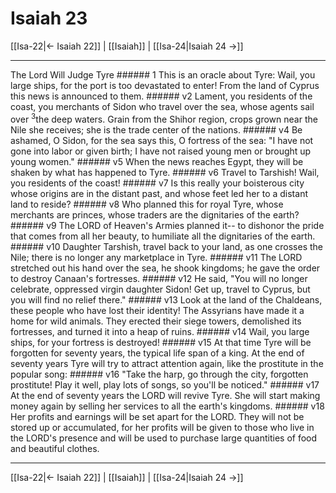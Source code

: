 # Isaiah 23

[[Isa-22|← Isaiah 22]] | [[Isaiah]] | [[Isa-24|Isaiah 24 →]]
***

The Lord Will Judge Tyre ###### 1 This is an oracle about Tyre: Wail, you large ships, for the port is too devastated to enter! From the land of Cyprus this news is announced to them. ###### v2 Lament, you residents of the coast, you merchants of Sidon who travel over the sea, whose agents sail over <sup class="versenum mid-line">3</sup>the deep waters. Grain from the Shihor region, crops grown near the Nile she receives; she is the trade center of the nations. ###### v4 Be ashamed, O Sidon, for the sea says this, O fortress of the sea: "I have not gone into labor or given birth; I have not raised young men or brought up young women." ###### v5 When the news reaches Egypt, they will be shaken by what has happened to Tyre. ###### v6 Travel to Tarshish! Wail, you residents of the coast! ###### v7 Is this really your boisterous city whose origins are in the distant past, and whose feet led her to a distant land to reside? ###### v8 Who planned this for royal Tyre, whose merchants are princes, whose traders are the dignitaries of the earth? ###### v9 The LORD of Heaven's Armies planned it-- to dishonor the pride that comes from all her beauty, to humiliate all the dignitaries of the earth. ###### v10 Daughter Tarshish, travel back to your land, as one crosses the Nile; there is no longer any marketplace in Tyre. ###### v11 The LORD stretched out his hand over the sea, he shook kingdoms; he gave the order to destroy Canaan's fortresses. ###### v12 He said, "You will no longer celebrate, oppressed virgin daughter Sidon! Get up, travel to Cyprus, but you will find no relief there." ###### v13 Look at the land of the Chaldeans, these people who have lost their identity! The Assyrians have made it a home for wild animals. They erected their siege towers, demolished its fortresses, and turned it into a heap of ruins. ###### v14 Wail, you large ships, for your fortress is destroyed! ###### v15 At that time Tyre will be forgotten for seventy years, the typical life span of a king. At the end of seventy years Tyre will try to attract attention again, like the prostitute in the popular song: ###### v16 "Take the harp, go through the city, forgotten prostitute! Play it well, play lots of songs, so you'll be noticed." ###### v17 At the end of seventy years the LORD will revive Tyre. She will start making money again by selling her services to all the earth's kingdoms. ###### v18 Her profits and earnings will be set apart for the LORD. They will not be stored up or accumulated, for her profits will be given to those who live in the LORD's presence and will be used to purchase large quantities of food and beautiful clothes.

***
[[Isa-22|← Isaiah 22]] | [[Isaiah]] | [[Isa-24|Isaiah 24 →]]
